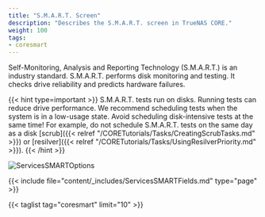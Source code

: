 ```yaml
---
title: "S.M.A.R.T. Screen"
description: "Describes the S.M.A.R.T. screen in TrueNAS CORE."
weight: 100
tags:
- coresmart
---
```


Self-Monitoring, Analysis and Reporting Technology (S.M.A.R.T.) is an industry standard. S.M.A.R.T. performs disk monitoring and testing. It checks drive reliability and predicts hardware failures.

{{< hint type=important >}}
S.M.A.R.T. tests run on disks.
Running tests can reduce drive performance. We recommend scheduling tests when the system is in a low-usage state.
Avoid scheduling disk-intensive tests at the same time!
For example, do not schedule S.M.A.R.T. tests on the same day as a disk [scrub]({{< relref "/CORETutorials/Tasks/CreatingScrubTasks.md" >}}) or [resilver]({{< relref "/CORETutorials/Tasks/UsingResilverPriority.md" >}}).
{{< /hint >}}

![ServicesSMARTOptions](/images/CORE/12.0/ServicesSMARTOptions.png "S.M.A.R.T. Options")

{{< include file="content/_includes/ServicesSMARTFields.md" type="page" >}}

{{< taglist tag="coresmart" limit="10" >}}
